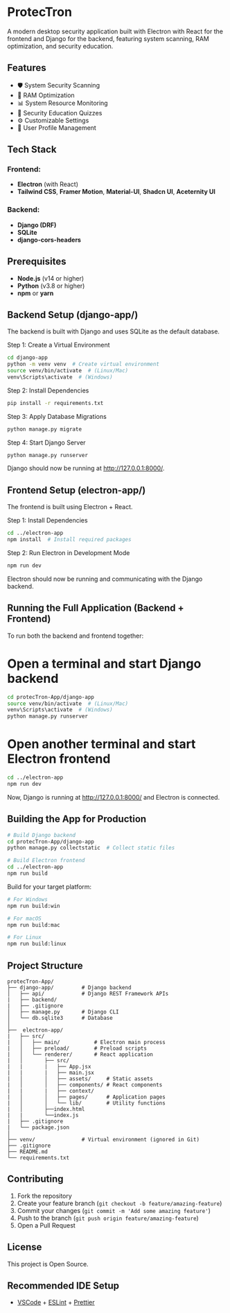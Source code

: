 # ProtecTron

A modern desktop security application built with Electron with React for the frontend and Django for the backend, featuring system scanning, RAM optimization, and security education.

## Features

- 🛡️ System Security Scanning
- 🚀 RAM Optimization
- 📊 System Resource Monitoring
- 📝 Security Education Quizzes
- ⚙️ Customizable Settings
- 👤 User Profile Management

## Tech Stack

### Frontend:

- **Electron** (with React)
- **Tailwind CSS**, **Framer Motion**, **Material-UI**, **Shadcn UI**, **Aceternity UI**

### Backend:

- **Django (DRF)**
- **SQLite**
- **django-cors-headers**

## Prerequisites

- **Node.js** (v14 or higher)
- **Python** (v3.8 or higher)
- **npm** or **yarn**

## Backend Setup (django-app/)

The backend is built with Django and uses SQLite as the default database.

Step 1: Create a Virtual Environment

```bash
cd django-app
python -m venv venv  # Create virtual environment
source venv/bin/activate  # (Linux/Mac)
venv\Scripts\activate  # (Windows)
```

Step 2: Install Dependencies

```bash
pip install -r requirements.txt
```

Step 3: Apply Database Migrations

```bash
python manage.py migrate
```

Step 4: Start Django Server

```bash
python manage.py runserver
```

Django should now be running at http://127.0.0.1:8000/.

## Frontend Setup (electron-app/)

The frontend is built using Electron + React.

Step 1: Install Dependencies

```bash
cd ../electron-app
npm install  # Install required packages
```

Step 2: Run Electron in Development Mode

```bash
npm run dev
```

Electron should now be running and communicating with the Django backend.

## Running the Full Application (Backend + Frontend)

To run both the backend and frontend together:

# Open a terminal and start Django backend

```bash
cd protecTron-App/django-app
source venv/bin/activate  # (Linux/Mac)
venv\Scripts\activate  # (Windows)
python manage.py runserver
```

# Open another terminal and start Electron frontend

```bash
cd ../electron-app
npm run dev
```

Now, Django is running at http://127.0.0.1:8000/ and Electron is connected.

## Building the App for Production

```bash
# Build Django backend
cd protecTron-App/django-app
python manage.py collectstatic  # Collect static files

# Build Electron frontend
cd ../electron-app
npm run build
```

Build for your target platform:

```bash
# For Windows
npm run build:win

# For macOS
npm run build:mac

# For Linux
npm run build:linux
```

## Project Structure

```
protecTron-App/
├── django-app/         # Django backend
│   ├── api/            # Django REST Framework APIs
|   ├── backend/
|   ├── .gitignore
│   ├── manage.py       # Django CLI
│   └── db.sqlite3      # Database
│
├──  electron-app/
|   ├── src/
|   │   ├── main/           # Electron main process
|   │   ├── preload/        # Preload scripts
|   │   └── renderer/       # React application
|   │       ├── src/
|   |       |   ├── App.jsx
|   |       |   ├── main.jsx
|   │       │   ├── assets/     # Static assets
|   │       │   ├── components/ # React components
|   |       |   ├── context/
|   │       │   ├── pages/      # Application pages
|   │       │   └── lib/        # Utility functions
|   │       ├──index.html
|   |       └──index.js
|   ├── .gitignore
|   └── package.json
│
├── venv/               # Virtual environment (ignored in Git)
├── .gitignore
├── README.md
└── requirements.txt
```

## Contributing

1. Fork the repository
2. Create your feature branch (`git checkout -b feature/amazing-feature`)
3. Commit your changes (`git commit -m 'Add some amazing feature'`)
4. Push to the branch (`git push origin feature/amazing-feature`)
5. Open a Pull Request

## License

This project is Open Source.

## Recommended IDE Setup

- [VSCode](https://code.visualstudio.com/) + [ESLint](https://marketplace.visualstudio.com/items?itemName=dbaeumer.vscode-eslint) + [Prettier](https://marketplace.visualstudio.com/items?itemName=esbenp.prettier-vscode)
